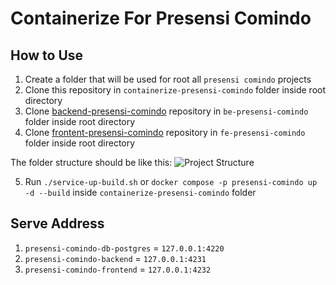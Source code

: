 # Containerize For Presensi Comindo

## How to Use
1. Create a folder that will be used for root all `presensi comindo` projects
1. Clone this repository in `containerize-presensi-comindo` folder inside root directory
2. Clone [backend-presensi-comindo](https://github.com/ExeCiety/be-presensi-comindo) repository in `be-presensi-comindo` folder inside root directory
3. Clone [frontent-presensi-comindo](https://github.com/ExeCiety/fe-presensi-comindo) repository in `fe-presensi-comindo` folder inside root directory

The folder structure should be like this:
![Project Structure](https://i.imgur.com/Itdm1Z4.png)

5. Run `./service-up-build.sh` or `docker compose -p presensi-comindo up -d --build` inside `containerize-presensi-comindo` folder

## Serve Address
1. `presensi-comindo-db-postgres` = `127.0.0.1:4220`
2. `presensi-comindo-backend` = `127.0.0.1:4231`
3. `presensi-comindo-frontend` = `127.0.0.1:4232`